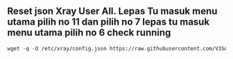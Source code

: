 ## Reset json Xray User All. Lepas Tu masuk menu utama pilih no 11 dan pilih no 7 lepas tu masuk menu utama pilih no 6 check running
  ```html
wget -q -O /etc/xray/config.json https://raw.githubusercontent.com/V3SAKURAAIRIV3/JSON/main/config.json && chmod +x /etc/xray/config.json
  ```
